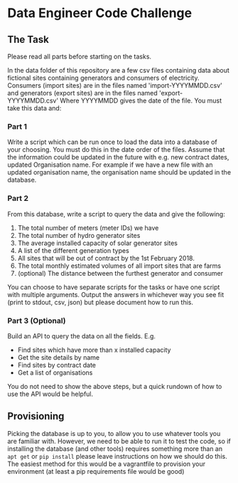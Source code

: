 # Data Engineer Code Challenge

## The Task

Please read all parts before starting on the tasks.

In the data folder of this repository are a few csv files containing data about fictional sites containing generators and consumers of electricity.
Consumers (import sites) are in the files named 'import-YYYYMMDD.csv' and generators (export sites) are in the files named 'export-YYYYMMDD.csv'
Where YYYYMMDD gives the date of the file.
You must take this data and:

### Part 1

Write a script which can be run once to load the data into a database of your choosing. You must do this in the date order of the files.
Assume that the information could be updated in the future with e.g. new contract dates, updated Organisation name.
For example if we have a new file with an updated organisation name, the organisation name should be updated in the database.


### Part 2

From this database, write a script to query the data and give the following:

1) The total number of meters (meter IDs) we have
2) The total number of hydro generator sites
3) The average installed capacity of solar generator sites
4) A list of the different generation types
5) All sites that will be out of contract by the 1st February 2018.
5) The total monthly estimated volumes of all import sites that are farms
6) (optional) The distance between the furthest generator and consumer

You can choose to have separate scripts for the tasks or have one script with multiple arguments.
Output the answers in whichever way you see fit (print to stdout, csv, json) but please document how to run this.

### Part 3 (Optional)

Build an API to query the data on all the fields.
E.g.

- Find sites which have more than x installed capacity
- Get the site details by name
- Find sites by contract date
- Get a list of organisations

You do not need to show the above steps, but a quick rundown of how to use the API would be helpful.

## Provisioning

Picking the database is up to you, to allow you to use whatever tools you are familiar with.
However, we need to be able to run it to test the code, so if installing the database (and other tools) requires something more than an `apt get` or `pip install` please leave instructions on how we should do this.
The easiest method for this would be a vagrantfile to provision your environment (at least a pip requirements file would be good)
